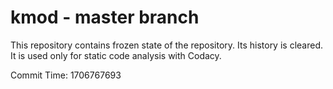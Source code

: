 # kmod - master branch

This repository contains frozen state of the repository.
Its history is cleared. It is used only for static code
analysis with Codacy.

Commit Time: 1706767693